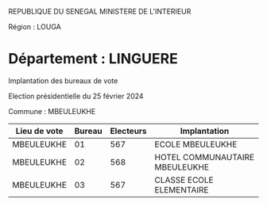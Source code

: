 REPUBLIQUE DU SENEGAL MINISTERE DE L'INTERIEUR

Région : LOUGA

Département : LINGUERE
===

Implantation des bureaux de vote

Election présidentielle du 25 février 2024

Commune : MBEULEUKHE

| Lieu de vote | Bureau | Electeurs | Implantation |
| - | - | - | - |
| MBEULEUKHE | 01 | 567 | ECOLE MBEULEUKHE |
| MBEULEUKHE | 02 | 568 | HOTEL COMMUNAUTAIRE MBEULEUKHE |
| MBEULEUKHE | 03 | 567 | CLASSE ECOLE ELEMENTAIRE |

<!-- PageNumber="11/20" -->
